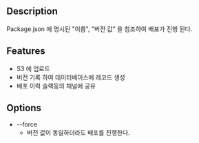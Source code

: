 ## Description
Package.json 에 명시된 "이름", "버전 값" 을 참조하여 배포가 진행 된다.

## Features
- S3 에 업로드
- 버전 기록 하여 데이터베이스에 레코드 생성
- 배포 이력 슬랙등의 채널에 공유 

## Options
- --force
  - 버전 값이 동일하더라도 배포를 진행한다.
  

